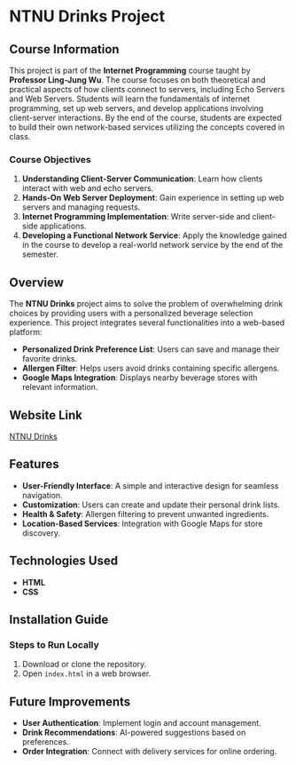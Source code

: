 # NTNU Drinks Project

## Course Information
This project is part of the **Internet Programming** course taught by **Professor Ling-Jung Wu**. The course focuses on both theoretical and practical aspects of how clients connect to servers, including Echo Servers and Web Servers. Students will learn the fundamentals of internet programming, set up web servers, and develop applications involving client-server interactions. By the end of the course, students are expected to build their own network-based services utilizing the concepts covered in class.

### Course Objectives
1. **Understanding Client-Server Communication**: Learn how clients interact with web and echo servers.
2. **Hands-On Web Server Deployment**: Gain experience in setting up web servers and managing requests.
3. **Internet Programming Implementation**: Write server-side and client-side applications.
4. **Developing a Functional Network Service**: Apply the knowledge gained in the course to develop a real-world network service by the end of the semester.

## Overview
The **NTNU Drinks** project aims to solve the problem of overwhelming drink choices by providing users with a personalized beverage selection experience. This project integrates several functionalities into a web-based platform:
- **Personalized Drink Preference List**: Users can save and manage their favorite drinks.
- **Allergen Filter**: Helps users avoid drinks containing specific allergens.
- **Google Maps Integration**: Displays nearby beverage stores with relevant information.

## Website Link
[NTNU Drinks](https://ntnu-drinks.vercel.app/NTNU-Drinks/)

## Features
- **User-Friendly Interface**: A simple and interactive design for seamless navigation.
- **Customization**: Users can create and update their personal drink lists.
- **Health & Safety**: Allergen filtering to prevent unwanted ingredients.
- **Location-Based Services**: Integration with Google Maps for store discovery.

## Technologies Used
- **HTML**
- **CSS**

## Installation Guide
### Steps to Run Locally
1. Download or clone the repository.
2. Open `index.html` in a web browser.

## Future Improvements
- **User Authentication**: Implement login and account management.
- **Drink Recommendations**: AI-powered suggestions based on preferences.
- **Order Integration**: Connect with delivery services for online ordering.

